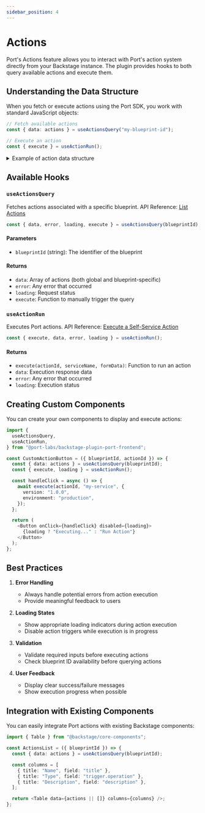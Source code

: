 ```yaml
---
sidebar_position: 4
---
```


# Actions

Port's Actions feature allows you to interact with Port's action system directly from your Backstage instance. The plugin provides hooks to both query available actions and execute them.

## Understanding the Data Structure

When you fetch or execute actions using the Port SDK, you work with standard JavaScript objects:

```typescript
// Fetch available actions
const { data: actions } = useActionsQuery("my-blueprint-id");

// Execute an action
const { execute } = useActionRun();
```

<details>
<summary>Example of action data structure</summary>

```typescript
const exampleAction = {
  id: "action-123",
  identifier: "deploy-service",
  title: "Deploy Service",
  blueprint: "service-blueprint",
  trigger: {
    operation: "DAY-2",
    userInputs: {
      properties: {
        version: "string",
        environment: "string",
      },
      required: ["version"],
    },
  },
  invocationMethod: {
    type: "GITHUB",
    org: "my-org",
    repo: "my-repo",
    workflow: "deploy.yml",
  },
};
```

</details>

## Available Hooks

### `useActionsQuery`

Fetches actions associated with a specific blueprint. API Reference: [List Actions](https://docs.getport.io/api-reference/get-actions-automations)

```typescript
const { data, error, loading, execute } = useActionsQuery(blueprintId);
```

#### Parameters

- `blueprintId` (string): The identifier of the blueprint

#### Returns

- `data`: Array of actions (both global and blueprint-specific)
- `error`: Any error that occurred
- `loading`: Request status
- `execute`: Function to manually trigger the query

### `useActionRun`

Executes Port actions. API Reference: [Execute a Self-Service Action](https://docs.getport.io/api-reference/execute-a-self-service-action)

```typescript
const { execute, data, error, loading } = useActionRun();
```

#### Returns

- `execute(actionId, serviceName, formData)`: Function to run an action
- `data`: Execution response data
- `error`: Any error that occurred
- `loading`: Execution status

## Creating Custom Components

You can create your own components to display and execute actions:

```typescript
import {
  useActionsQuery,
  useActionRun,
} from "@port-labs/backstage-plugin-port-frontend";

const CustomActionButton = ({ blueprintId, actionId }) => {
  const { data: actions } = useActionsQuery(blueprintId);
  const { execute, loading } = useActionRun();

  const handleClick = async () => {
    await execute(actionId, "my-service", {
      version: "1.0.0",
      environment: "production",
    });
  };

  return (
    <Button onClick={handleClick} disabled={loading}>
      {loading ? "Executing..." : "Run Action"}
    </Button>
  );
};
```

## Best Practices

1. **Error Handling**

   - Always handle potential errors from action execution
   - Provide meaningful feedback to users

2. **Loading States**

   - Show appropriate loading indicators during action execution
   - Disable action triggers while execution is in progress

3. **Validation**

   - Validate required inputs before executing actions
   - Check blueprint ID availability before querying actions

4. **User Feedback**
   - Display clear success/failure messages
   - Show execution progress when possible

## Integration with Existing Components

You can easily integrate Port actions with existing Backstage components:

```typescript
import { Table } from "@backstage/core-components";

const ActionsList = ({ blueprintId }) => {
  const { data: actions } = useActionsQuery(blueprintId);

  const columns = [
    { title: "Name", field: "title" },
    { title: "Type", field: "trigger.operation" },
    { title: "Description", field: "description" },
  ];

  return <Table data={actions || []} columns={columns} />;
};
```
